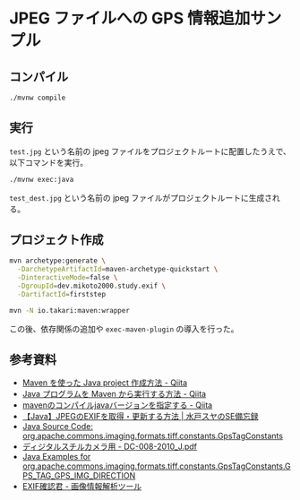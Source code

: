 # JPEG ファイルへの GPS 情報追加サンプル

## コンパイル

```sh
./mvnw compile
```

## 実行

`test.jpg` という名前の jpeg ファイルをプロジェクトルートに配置したうえで、以下コマンドを実行。

```sh
./mvnw exec:java
```

`test_dest.jpg` という名前の jpeg ファイルがプロジェクトルートに生成される。


## プロジェクト作成

```sh
mvn archetype:generate \
  -DarchetypeArtifactId=maven-archetype-quickstart \
  -DinteractiveMode=false \
  -DgroupId=dev.mikoto2000.study.exif \
  -DartifactId=firststep

mvn -N io.takari:maven:wrapper
```

この後、依存関係の追加や `exec-maven-plugin` の導入を行った。


## 参考資料

- [Maven を使った Java project 作成方法 - Qiita](https://qiita.com/hide/items/6593f3f02c3f28e57f2d)
- [Java プログラムを Maven から実行する方法 - Qiita](https://qiita.com/hide/items/0c8795054219d04e5e98)
- [mavenのコンパイルjavaバージョンを指定する - Qiita](https://qiita.com/kz1202/items/aa0f2f110908ff7ff530)
- [【Java】JPEGのEXIFを取得・更新する方法 | 水戸スヤのSE備忘録](https://mitosuya.net/edit-exif)
- [Java Source Code: org.apache.commons.imaging.formats.tiff.constants.GpsTagConstants](http://www.javased.com/index.php?source_dir=sanselan/src/main/java/org/apache/commons/imaging/formats/tiff/constants/GpsTagConstants.java)
- [ディジタルスチルカメラ用 - DC-008-2010_J.pdf](https://www.cipa.jp/std/documents/j/DC-008-2010_J.pdf)
- [Java Examples for org.apache.commons.imaging.formats.tiff.constants.GpsTagConstants.GPS_TAG_GPS_IMG_DIRECTION](https://www.javatips.net/api/org.apache.commons.imaging.formats.tiff.constants.gpstagconstants.gps.tag.gps.img.direction)
- [EXIF確認君 - 画像情報解析ツール](http://exif-check.org/)

